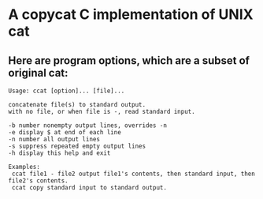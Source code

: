 # A copycat C implementation of UNIX cat

## Here are program options, which are a subset of original cat:

```
Usage: ccat [option]... [file]...

concatenate file(s) to standard output.
with no file, or when file is -, read standard input.

-b number nonempty output lines, overrides -n
-e display $ at end of each line
-n number all output lines
-s suppress repeated empty output lines
-h display this help and exit

Examples:
 ccat file1 - file2 output file1's contents, then standard input, then file2's contents.
 ccat copy standard input to standard output.
```
